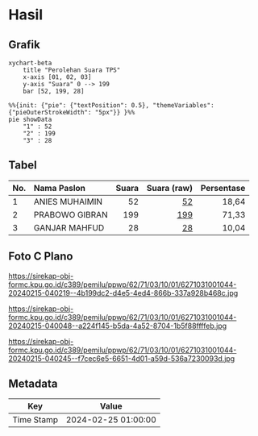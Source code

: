 # Hasil

## Grafik

```mermaid
xychart-beta
    title "Perolehan Suara TPS"
    x-axis [01, 02, 03]
    y-axis "Suara" 0 --> 199
    bar [52, 199, 28]
```

```mermaid
%%{init: {"pie": {"textPosition": 0.5}, "themeVariables": {"pieOuterStrokeWidth": "5px"}} }%%
pie showData
    "1" : 52
    "2" : 199
    "3" : 28
```

## Tabel

| No. | Nama Paslon    | Suara | Suara (raw) | Persentase |
|:--- |:-------------- | -----:| -----------:| ----------:|
| 1   | ANIES MUHAIMIN | 52    | [52][p-1]   | 18,64      |
| 2   | PRABOWO GIBRAN | 199   | [199][p-2]  | 71,33      |
| 3   | GANJAR MAHFUD  | 28    | [28][p-3]   | 10,04      |


[p-1]: https://github.com/gigit-pemilu/pemilu-2024-62-kalimantan-tengah/blob/main/pilpres/hitung-suara/sub/62-kalimantan-tengah/sub/71-kota-palangkaraya/sub/03-jekan-raya/sub/1001-palangka/sub/044-tps/sub/paslon-1.txt
[p-2]: https://github.com/gigit-pemilu/pemilu-2024-62-kalimantan-tengah/blob/main/pilpres/hitung-suara/sub/62-kalimantan-tengah/sub/71-kota-palangkaraya/sub/03-jekan-raya/sub/1001-palangka/sub/044-tps/sub/paslon-2.txt
[p-3]: https://github.com/gigit-pemilu/pemilu-2024-62-kalimantan-tengah/blob/main/pilpres/hitung-suara/sub/62-kalimantan-tengah/sub/71-kota-palangkaraya/sub/03-jekan-raya/sub/1001-palangka/sub/044-tps/sub/paslon-3.txt

## Foto C Plano

https://sirekap-obj-formc.kpu.go.id/c389/pemilu/ppwp/62/71/03/10/01/6271031001044-20240215-040219--4b199dc2-d4e5-4ed4-866b-337a928b468c.jpg

https://sirekap-obj-formc.kpu.go.id/c389/pemilu/ppwp/62/71/03/10/01/6271031001044-20240215-040048--a224f145-b5da-4a52-8704-1b5f88ffffeb.jpg

https://sirekap-obj-formc.kpu.go.id/c389/pemilu/ppwp/62/71/03/10/01/6271031001044-20240215-040245--f7cec6e5-6651-4d01-a59d-536a7230093d.jpg


## Metadata

| Key        | Value               |
| ---------- | ------------------- |
| Time Stamp | 2024-02-25 01:00:00 |



